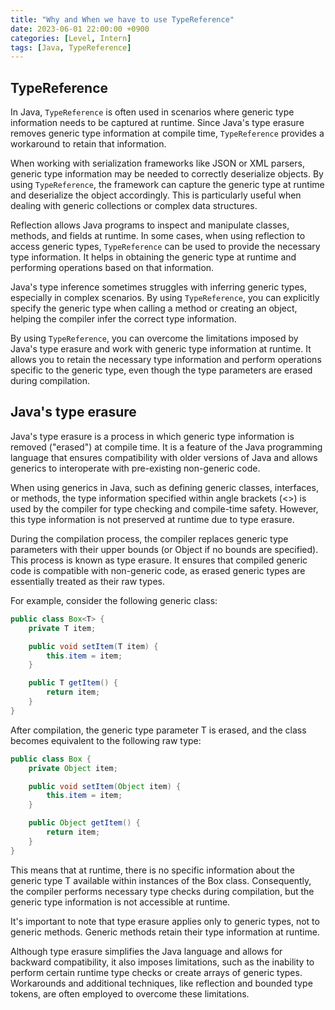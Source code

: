 ```yaml
---
title: "Why and When we have to use TypeReference"
date: 2023-06-01 22:00:00 +0900
categories: [Level, Intern]
tags: [Java, TypeReference]
---
```


## TypeReference

In Java, `TypeReference` is often used in scenarios where generic type information needs to be captured at runtime. Since Java's type erasure removes generic type information at compile time, `TypeReference` provides a workaround to retain that information.

When working with serialization frameworks like JSON or XML parsers, generic type information may be needed to correctly deserialize objects. By using `TypeReference`, the framework can capture the generic type at runtime and deserialize the object accordingly. This is particularly useful when dealing with generic collections or complex data structures.

Reflection allows Java programs to inspect and manipulate classes, methods, and fields at runtime. In some cases, when using reflection to access generic types, `TypeReference` can be used to provide the necessary type information. It helps in obtaining the generic type at runtime and performing operations based on that information.

Java's type inference sometimes struggles with inferring generic types, especially in complex scenarios. By using `TypeReference`, you can explicitly specify the generic type when calling a method or creating an object, helping the compiler infer the correct type information.

By using `TypeReference`, you can overcome the limitations imposed by Java's type erasure and work with generic type information at runtime. It allows you to retain the necessary type information and perform operations specific to the generic type, even though the type parameters are erased during compilation.

## Java's type erasure

Java's type erasure is a process in which generic type information is removed ("erased") at compile time. It is a feature of the Java programming language that ensures compatibility with older versions of Java and allows generics to interoperate with pre-existing non-generic code.

When using generics in Java, such as defining generic classes, interfaces, or methods, the type information specified within angle brackets (<>) is used by the compiler for type checking and compile-time safety. However, this type information is not preserved at runtime due to type erasure.

During the compilation process, the compiler replaces generic type parameters with their upper bounds (or Object if no bounds are specified). This process is known as type erasure. It ensures that compiled generic code is compatible with non-generic code, as erased generic types are essentially treated as their raw types.

For example, consider the following generic class:
```java
public class Box<T> {
    private T item;

    public void setItem(T item) {
        this.item = item;
    }

    public T getItem() {
        return item;
    }
}

```

After compilation, the generic type parameter T is erased, and the class becomes equivalent to the following raw type:

```java
public class Box {
    private Object item;

    public void setItem(Object item) {
        this.item = item;
    }

    public Object getItem() {
        return item;
    }
}
```

This means that at runtime, there is no specific information about the generic type T available within instances of the Box class. Consequently, the compiler performs necessary type checks during compilation, but the generic type information is not accessible at runtime.

It's important to note that type erasure applies only to generic types, not to generic methods. Generic methods retain their type information at runtime.

Although type erasure simplifies the Java language and allows for backward compatibility, it also imposes limitations, such as the inability to perform certain runtime type checks or create arrays of generic types. Workarounds and additional techniques, like reflection and bounded type tokens, are often employed to overcome these limitations.
